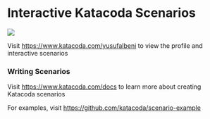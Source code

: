 # Interactive Katacoda Scenarios

[![](http://shields.katacoda.com/katacoda/yusufalbeni/count.svg)](https://www.katacoda.com/yusufalbeni "Get your profile on Katacoda.com")

Visit https://www.katacoda.com/yusufalbeni to view the profile and interactive scenarios

### Writing Scenarios
Visit https://www.katacoda.com/docs to learn more about creating Katacoda scenarios

For examples, visit https://github.com/katacoda/scenario-example
